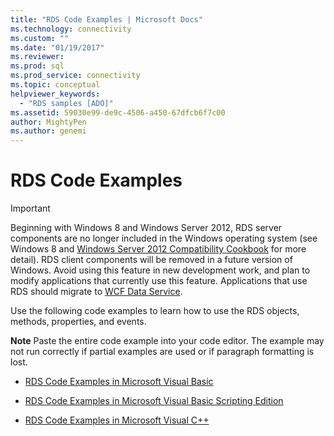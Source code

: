 ```yaml
---
title: "RDS Code Examples | Microsoft Docs"
ms.technology: connectivity
ms.custom: ""
ms.date: "01/19/2017"
ms.reviewer: 
ms.prod: sql  
ms.prod_service: connectivity
ms.topic: conceptual
helpviewer_keywords: 
  - "RDS samples [ADO]"
ms.assetid: 59030e99-de9c-4506-a450-67dfcb6f7c00
author: MightyPen
ms.author: genemi
---
```

# RDS Code Examples
> [!IMPORTANT]
>  Beginning with Windows 8 and Windows Server 2012, RDS server components are no longer included in the Windows operating system (see Windows 8 and [Windows Server 2012 Compatibility Cookbook](https://www.microsoft.com/download/details.aspx?id=27416) for more detail). RDS client components will be removed in a future version of Windows. Avoid using this feature in new development work, and plan to modify applications that currently use this feature. Applications that use RDS should migrate to [WCF Data Service](https://go.microsoft.com/fwlink/?LinkId=199565).  
  
 Use the following code examples to learn how to use the RDS objects, methods, properties, and events.  
  
 **Note** Paste the entire code example into your code editor. The example may not run correctly if partial examples are used or if paragraph formatting is lost.  
  
-   [RDS Code Examples in Microsoft Visual Basic](../../../ado/reference/rds-api/rds-code-examples-in-visual-basic.md)  
  
-   [RDS Code Examples in Microsoft Visual Basic Scripting Edition](../../../ado/reference/rds-api/rds-code-examples-in-vbscript.md)  
  
-   [RDS Code Examples in Microsoft Visual C++](../../../ado/reference/rds-api/rds-code-examples-in-visual-c.md)  
